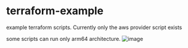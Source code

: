 # terraform-example
 example terraform scripts.
 Currently only the aws provider script exists

some scripts can run only arm64 architecture.
![image](https://user-images.githubusercontent.com/59428479/232316422-f2a0a45f-a92f-492d-8fc1-4b9515483566.png)
